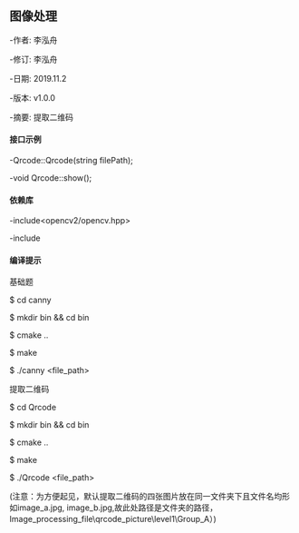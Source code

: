 ## 图像处理

-作者: 李泓舟

-修订: 李泓舟

-日期: 2019.11.2

-版本: v1.0.0

-摘要: 提取二维码



#### 接口示例

-Qrcode::Qrcode(string filePath);

-void Qrcode::show();



#### 依赖库

-include<opencv2/opencv.hpp>

-include<algorithm>





#### 编译提示

基础题

$ cd canny

$ mkdir bin && cd bin

$ cmake ..

$ make

$ ./canny <file_path>





提取二维码

$ cd Qrcode

$ mkdir bin && cd bin

$ cmake ..

$ make

$  ./Qrcode <file_path>      

 (注意：为方便起见，默认提取二维码的四张图片放在同一文件夹下且文件名均形如image_a.jpg, image_b.jpg,故此处路径是文件夹的路径，Image_processing_file\qrcode_picture\level1\Group_A）)




